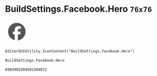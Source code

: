 # BuildSettings.Facebook.Hero `76x76`
<img src="/img/BuildSettings.Facebook.Hero.png" width=76 height=76>

``` CSharp
EditorGUIUtility.IconContent("BuildSettings.Facebook.Hero")
```
```
BuildSettings.Facebook.Hero
```
```
6983985304502384072
```
